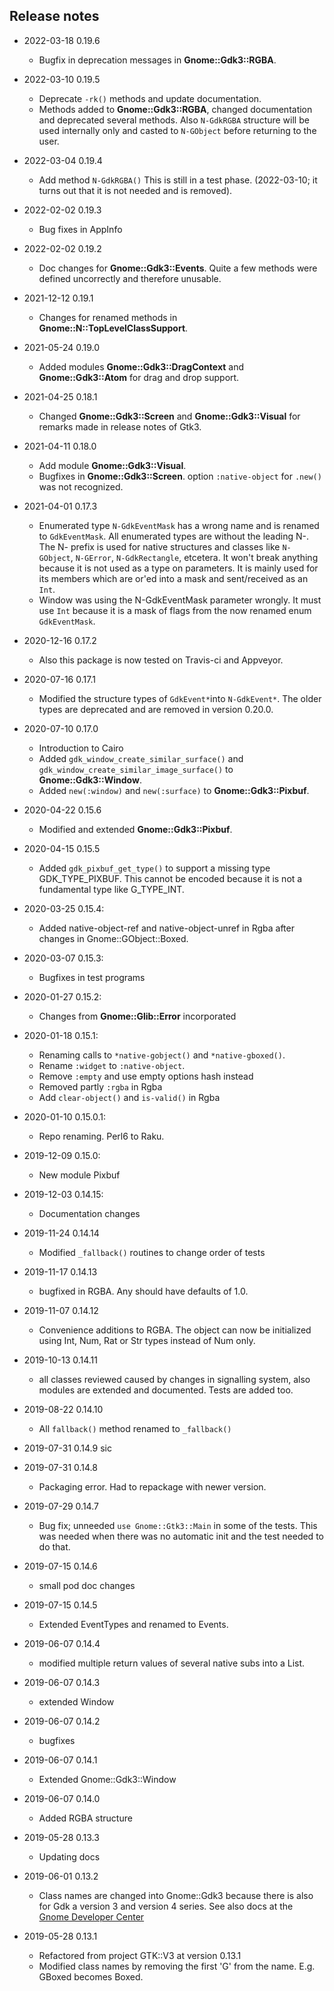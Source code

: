 ## Release notes
* 2022-03-18 0.19.6
  * Bugfix in deprecation messages in **Gnome::Gdk3::RGBA**.

* 2022-03-10 0.19.5
  * Deprecate `-rk()` methods and update documentation.
  * Methods added to **Gnome::Gdk3::RGBA**, changed documentation and deprecated several methods. Also `N-GdkRGBA` structure will be used internally only and casted to `N-GObject` before returning to the user.

* 2022-03-04 0.19.4
  * Add method `N-GdkRGBA()` This is still in a test phase. (2022-03-10; it turns out that it is not needed and is removed).

* 2022-02-02 0.19.3
  * Bug fixes in AppInfo

* 2022-02-02 0.19.2
  * Doc changes for **Gnome::Gdk3::Events**. Quite a few methods were defined uncorrectly and therefore unusable.

* 2021-12-12 0.19.1
  * Changes for renamed methods in **Gnome::N::TopLevelClassSupport**.

* 2021-05-24 0.19.0
  * Added modules **Gnome::Gdk3::DragContext** and **Gnome::Gdk3::Atom** for drag and drop support.

* 2021-04-25 0.18.1
  * Changed  **Gnome::Gdk3::Screen** and **Gnome::Gdk3::Visual** for remarks made in release notes of Gtk3.

* 2021-04-11 0.18.0
  * Add module **Gnome::Gdk3::Visual**.
  * Bugfixes in **Gnome::Gdk3::Screen**. option `:native-object` for `.new()` was not recognized.

* 2021-04-01 0.17.3
  * Enumerated type `N-GdkEventMask` has a wrong name and is renamed to `GdkEventMask`. All enumerated types are without the leading N-. The N- prefix is used for native structures and classes like `N-GObject`, `N-GError`, `N-GdkRectangle`, etcetera. It won't break anything because it is not used as a type on parameters. It is mainly used for its members which are or'ed into a mask and sent/received as an `Int`.
  * Window was using the N-GdkEventMask parameter wrongly. It must use `Int` because it is a mask of flags from the now renamed enum `GdkEventMask`.

* 2020-12-16 0.17.2
  * Also this package is now tested on Travis-ci and Appveyor.

* 2020-07-16 0.17.1
  * Modified the structure types of `GdkEvent*`into `N-GdkEvent*`. The older types are deprecated and are removed in version 0.20.0.

* 2020-07-10 0.17.0
  * Introduction to Cairo
  * Added `gdk_window_create_similar_surface()` and `gdk_window_create_similar_image_surface()` to **Gnome::Gdk3::Window**.
  * Added `new(:window)` and `new(:surface)` to **Gnome::Gdk3::Pixbuf**.

* 2020-04-22 0.15.6
  * Modified and extended **Gnome::Gdk3::Pixbuf**.

* 2020-04-15 0.15.5
  * Added `gdk_pixbuf_get_type()` to support a missing type GDK_TYPE_PIXBUF. This cannot be encoded because it is not a fundamental type like G_TYPE_INT.

* 2020-03-25 0.15.4:
  * Added native-object-ref and native-object-unref in Rgba after changes in Gnome::GObject::Boxed.

* 2020-03-07 0.15.3:
  * Bugfixes in test programs

* 2020-01-27 0.15.2:
  * Changes from **Gnome::Glib::Error** incorporated

* 2020-01-18 0.15.1:
  * Renaming calls to `*native-gobject()` and `*native-gboxed()`.
  * Rename `:widget` to `:native-object`.
  * Remove `:empty` and use empty options hash instead
  * Removed partly `:rgba` in Rgba
  * Add `clear-object()` and `is-valid()` in Rgba

* 2020-01-10 0.15.0.1:
  * Repo renaming. Perl6 to Raku.

* 2019-12-09 0.15.0:
  * New module Pixbuf

* 2019-12-03 0.14.15:
  * Documentation changes

* 2019-11-24 0.14.14
  * Modified `_fallback()` routines to change order of tests

* 2019-11-17 0.14.13
  * bugfixed in RGBA. Any should have defaults of 1.0.

* 2019-11-07 0.14.12
  * Convenience additions to RGBA. The object can now be initialized using Int, Num, Rat or Str types instead of Num only.

* 2019-10-13 0.14.11
  * all classes reviewed caused by changes in signalling system, also modules are extended and documented. Tests are added too.

* 2019-08-22 0.14.10
  * All `fallback()` method renamed to `_fallback()`

* 2019-07-31 0.14.9 sic
* 2019-07-31 0.14.8
  * Packaging error. Had to repackage with newer version.

* 2019-07-29 0.14.7
  * Bug fix; unneeded `use Gnome::Gtk3::Main` in some of the tests. This was needed when there was no automatic init and the test needed to do that.

* 2019-07-15 0.14.6
  * small pod doc changes

* 2019-07-15 0.14.5
  * Extended EventTypes and renamed to Events.

* 2019-06-07 0.14.4
  * modified multiple return values of several native subs into a List.

* 2019-06-07 0.14.3
  * extended Window

* 2019-06-07 0.14.2
  * bugfixes

* 2019-06-07 0.14.1
  * Extended Gnome::Gdk3::Window

* 2019-06-07 0.14.0
  * Added RGBA structure

* 2019-05-28 0.13.3
  * Updating docs

* 2019-06-01 0.13.2
  * Class names are changed into Gnome::Gdk3 because there is also for Gdk a version 3 and version 4 series. See also docs at the [Gnome Developer Center](https://developer.gnome.org/references)

* 2019-05-28 0.13.1
  * Refactored from project GTK::V3 at version 0.13.1
  * Modified class names by removing the first 'G' from the name. E.g. GBoxed becomes Boxed.
